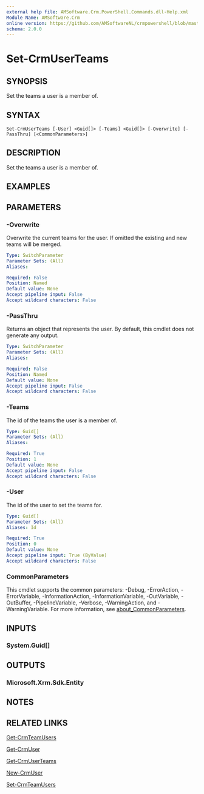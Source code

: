 ```yaml
---
external help file: AMSoftware.Crm.PowerShell.Commands.dll-Help.xml
Module Name: AMSoftware.Crm
online version: https://github.com/AMSoftwareNL/crmpowershell/blob/master/docs/Set-CrmUserTeams.md
schema: 2.0.0
---
```


# Set-CrmUserTeams

## SYNOPSIS
Set the teams a user is a member of.

## SYNTAX

```
Set-CrmUserTeams [-User] <Guid[]> [-Teams] <Guid[]> [-Overwrite] [-PassThru] [<CommonParameters>]
```

## DESCRIPTION
Set the teams a user is a member of.

## EXAMPLES

## PARAMETERS

### -Overwrite
Overwrite the current teams for the user. If omitted the existing and new teams will be merged.

```yaml
Type: SwitchParameter
Parameter Sets: (All)
Aliases:

Required: False
Position: Named
Default value: None
Accept pipeline input: False
Accept wildcard characters: False
```

### -PassThru
Returns an object that represents the user. By default, this cmdlet does not generate any output.

```yaml
Type: SwitchParameter
Parameter Sets: (All)
Aliases:

Required: False
Position: Named
Default value: None
Accept pipeline input: False
Accept wildcard characters: False
```

### -Teams
The id of the teams the user is a member of.

```yaml
Type: Guid[]
Parameter Sets: (All)
Aliases:

Required: True
Position: 1
Default value: None
Accept pipeline input: False
Accept wildcard characters: False
```

### -User
The id of the user to set the teams for.

```yaml
Type: Guid[]
Parameter Sets: (All)
Aliases: Id

Required: True
Position: 0
Default value: None
Accept pipeline input: True (ByValue)
Accept wildcard characters: False
```

### CommonParameters
This cmdlet supports the common parameters: -Debug, -ErrorAction, -ErrorVariable, -InformationAction, -InformationVariable, -OutVariable, -OutBuffer, -PipelineVariable, -Verbose, -WarningAction, and -WarningVariable. For more information, see [about_CommonParameters](http://go.microsoft.com/fwlink/?LinkID=113216).

## INPUTS

### System.Guid[]

## OUTPUTS

### Microsoft.Xrm.Sdk.Entity

## NOTES

## RELATED LINKS

[Get-CrmTeamUsers](Get-CrmTeamUsers.md)

[Get-CrmUser](Get-CrmUser.md)

[Get-CrmUserTeams](Get-CrmUserTeams.md)

[New-CrmUser](New-CrmUser.md)

[Set-CrmTeamUsers](Set-CrmTeamUsers.md)
